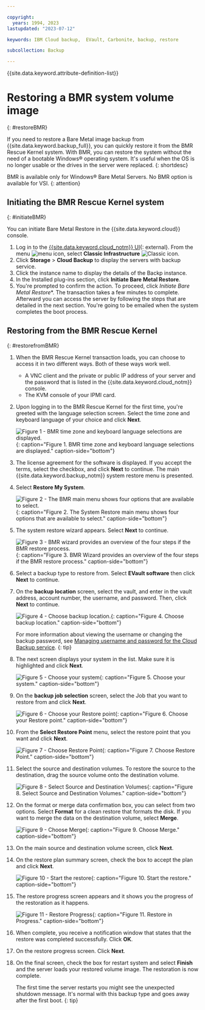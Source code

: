 ```yaml
---

copyright:
  years: 1994, 2023
lastupdated: "2023-07-12"

keywords: IBM Cloud backup,  EVault, Carbonite, backup, restore

subcollection: Backup

---
```

{{site.data.keyword.attribute-definition-list}}

# Restoring a BMR system volume image
{: #restoreBMR}

If you need to restore a Bare Metal image backup from {{site.data.keyword.backup_full}}, you can quickly restore it from the BMR Rescue Kernel system. With BMR, you can restore the system without the need of a bootable Windows&reg; operating system. It's useful when the OS is no longer usable or the drives in the server were replaced.
{: shortdesc}

BMR is available only for Windows&reg; Bare Metal Servers. No BMR option is available for VSI.
{: attention}

## Initiating the BMR Rescue Kernel system
{: #initiateBMR}

You can initiate Bare Metal Restore in the {{site.data.keyword.cloud}} console.
1. Log in to the [{{site.data.keyword.cloud_notm}} UI](/login){: external}. From the menu ![menu icon](../icons/icon_hamburger.svg "menu"), select **Classic Infrastructure** ![Classic icon](../icons/classic.svg "Classic").
2. Click **Storage** > **Cloud Backup** to display the servers with backup service.
3. Click the instance name to display the details of the Backp instance.
4. In the Installed plug-ins section, click **Initiate Bare Metal Restore**.
5. You're prompted to confirm the action. To proceed, click *Initiate Bare Metal Restore**. The transaction takes a few minutes to complete. Afterward you can access the server by following the steps that are detailed in the next section. You're going to be emailed when the system completes the boot process.


## Restoring from the BMR Rescue Kernel
{: #restorefromBMR}

1. When the BMR Rescue Kernel transaction loads, you can choose to access it in two different ways. Both of these ways work well.
   - A VNC client and the private or public IP address of your server and the password that is listed in the {{site.data.keyword.cloud_notm}} console.
   - The KVM console of your IPMI card.
   
2. Upon logging in to the BMR Rescue Kernel for the first time, you're greeted with the language selection screen. Select the time zone and keyboard language of your choice and click **Next**.

   ![Figure 1 - BMR time zone and keyboard language selections are displayed.](/images/bmr1.svg){: caption="Figure 1. BMR time zone and keyboard language selections are displayed." caption-side="bottom"}

3. The license agreement for the software is displayed. If you accept the terms, select the checkbox, and click **Next** to continue. The main {{site.data.keyword.backup_notm}} system restore menu is presented.

4. Select **Restore My System**.

    ![Figure 2 - The BMR main menu shows four options that are available to select.](/images/bmr2.svg){: caption="Figure 2. The System Restore main menu shows four options that are available to select." caption-side="bottom"}

5. The system restore wizard appears. Select **Next** to continue.

    ![Figure 3 - BMR wizard provides an overview of the four steps if the BMR restore process.](/images/bmr3.svg){: caption="Figure 3. BMR Wizard provides an overview of the four steps if the BMR restore process." caption-side="bottom"}

6. Select a backup type to restore from. Select **EVault software** then click **Next** to continue.

7. On the **backup location** screen, select the vault, and enter in the vault address, account number, the username, and password. Then, click **Next** to continue.

    ![Figure 4 - Choose backup location.](/images/bmr4.svg){: caption="Figure 4. Choose backup location." caption-side="bottom"}

    For more information about viewing the username or changing the backup password, see [Managing username and password for the Cloud Backup service](/docs/Backup?topic=Backup-changePassword).
    {: tip}

8. The next screen displays your system in the list. Make sure it is highlighted and click **Next**.

    ![Figure 5 - Choose your system](/images/bmr5.svg){: caption="Figure 5. Choose your system." caption-side="bottom"}

9. On the **backup job selection** screen, select the Job that you want to restore from and click **Next**.

    ![Figure 6 - Choose your Restore point](/images/bmr6.svg){: caption="Figure 6. Choose your Restore point." caption-side="bottom"}

10. From the **Select Restore Point** menu, select the restore point that you want and click **Next**.

    ![Figure 7 - Choose Restore Point](/images/bmr8.svg){: caption="Figure 7. Choose Restore Point." caption-side="bottom"}

11. Select the source and destination volumes. To restore the source to the destination, drag the source volume onto the destination volume.

    ![Figure 8 - Select Source and Destination Volumes](/images/bmr9.svg){: caption="Figure 8. Select Source and Destination Volumes." caption-side="bottom"}

12. On the format or merge data confirmation box, you can select from two options. Select **Format** for a clean restore that formats the disk. If you want to merge the data on the destination volume, select **Merge**.

    ![Figure 9 - Choose Merge](/images/bmr10.svg){: caption="Figure 9. Choose Merge." caption-side="bottom"}

13. On the main source and destination volume screen, click **Next**.
14. On the restore plan summary screen, check the box to accept the plan and click **Next**.

    ![Figure 10 - Start the restore](/images/bmr11.svg){: caption="Figure 10. Start the restore." caption-side="bottom"}

15. The restore progress screen appears and it shows you the progress of the restoration as it happens.

    ![Figure 11 - Restore Progress](/images/bmr12.svg){: caption="Figure 11. Restore in Progress." caption-side="bottom"}

16. When complete, you receive a notification window that states that the restore was completed successfully. Click **OK**.
17. On the restore progress screen. Click **Next**.
18. On the final screen, check the box for restart system and select **Finish** and the server loads your restored volume image.
    The restoration is now complete.

    The first time the server restarts you might see the unexpected shutdown message. It's normal with this backup type and goes away after the first boot.
    {: tip}
